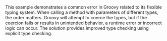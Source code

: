 This example demonstrates a common error in Groovy related to its flexible typing system.  When calling a method with parameters of different types, the order matters. Groovy will attempt to coerce the types, but if the coercion fails or results in unintended behavior, a runtime error or incorrect logic can occur. The solution provides improved type checking using explicit type checking. 